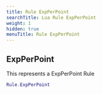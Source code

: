 ```yaml
---
title: Rule ExpPerPoint
searchTitle: Lua Rule ExpPerPoint
weight: 1
hidden: true
menuTitle: Rule ExpPerPoint
---
```

## ExpPerPoint

This represents a ExpPerPoint Rule
```lua
Rule.ExpPerPoint
```